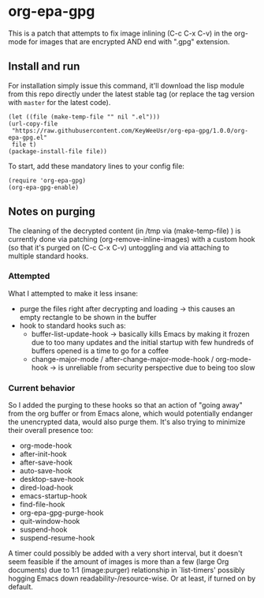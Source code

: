 # org-epa-gpg

This is a patch that attempts to fix image inlining (C-c C-x C-v) in
the org-mode for images that are encrypted AND end with ".gpg" extension.

## Install and run

For installation simply issue this command, it'll download the lisp module
from this repo directly under the latest stable tag (or replace the tag
version with `master` for the latest code).

```emacs-lisp
(let ((file (make-temp-file "" nil ".el")))
(url-copy-file
 "https://raw.githubusercontent.com/KeyWeeUsr/org-epa-gpg/1.0.0/org-epa-gpg.el"
 file t)
(package-install-file file))
```

To start, add these mandatory lines to your config file:

```emacs-lisp
(require 'org-epa-gpg)
(org-epa-gpg-enable)
```

## Notes on purging

The cleaning of the decrypted content (in /tmp via (make-temp-file) )
is currently done via patching (org-remove-inline-images) with a custom
hook (so that it's purged on (C-c C-x C-v) untoggling and via attaching
to multiple standard hooks.

### Attempted

What I attempted to make it less insane:
* purge the files right after decrypting and loading
  -> this causes an empty rectangle to be shown in the buffer
* hook to standard hooks such as:
  * buffer-list-update-hook
    -> basically kills Emacs by making it frozen due to too many updates
    and the initial startup with few hundreds of buffers opened is
    a time to go for a coffee
  * change-major-mode / after-change-major-mode-hook / org-mode-hook
    -> is unreliable from security perspective due to being too slow

### Current behavior

So I added the purging to these hooks so that an action of "going away"
from the org buffer or from Emacs alone, which would potentially endanger
the unencrypted data, would also purge them. It's also trying to minimize
their overall presence too:

* org-mode-hook
* after-init-hook
* after-save-hook
* auto-save-hook
* desktop-save-hook
* dired-load-hook
* emacs-startup-hook
* find-file-hook
* org-epa-gpg-purge-hook
* quit-window-hook
* suspend-hook
* suspend-resume-hook

A timer could possibly be added with a very short interval, but it doesn't seem
feasible if the amount of images is more than a few (large Org documents) due
to 1:1 (image:purger) relationship in `list-timers' possibly hogging Emacs down
readability-/resource-wise.  Or at least, if turned on by default.
